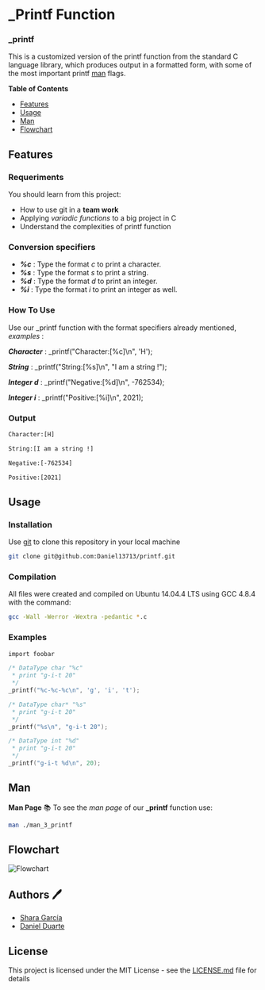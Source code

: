 # _Printf Function

### _printf 

This is a customized version of the printf function from the standard C language library, which produces output in a formatted form, with some of the most important printf [man](https://man7.org/linux/man-pages/man3/printf.3.html) flags.

**Table of Contents**

- [Features](#features)
- [Usage](#usage)
- [Man](#man)
- [Flowchart](#flowchart)

## Features
### Requeriments 
You should learn from this project:

- How to use git in a **team work**
- Applying *variadic functions* to a big project in C
- Understand the complexities of printf function

### Conversion specifiers
- ***%c***  : Type the format *c* to print a character.
- ***%s***  : Type the format *s* to print a string.
- ***%d***  : Type the format *d* to print an integer.
- ***%i***  : Type the format *i* to print an integer as well.

### How To Use

Use our _printf function with the format specifiers already mentioned, *examples* :

***Character*** : _printf("Character:[%c]\n", 'H');

***String***    : _printf("String:[%s]\n", "I am a string !");

***Integer d*** : _printf("Negative:[%d]\n", -762534);

***Integer i***   : _printf("Positive:[%i]\n", 2021);


### Output
```bash
Character:[H]
```
```bash
String:[I am a string !]
```
```bash
Negative:[-762534]
```
```bash
Positive:[2021]
```

## Usage
### Installation

Use [git](https://docs.github.com/en/repositories/creating-and-managing-repositories/cloning-a-repository) to clone this repository in your local machine 

```bash
git clone git@github.com:Daniel13713/printf.git
```

### Compilation

All files were created and compiled on Ubuntu 14.04.4 LTS using GCC 4.8.4 with the command:

```bash
gcc -Wall -Werror -Wextra -pedantic *.c
```

### Examples

```c
import foobar

/* DataType char "%c"
 * print "g-i-t 20" 
 */
_printf("%c-%c-%c\n", 'g', 'i', 't');

/* DataType char* "%s"
 * print "g-i-t 20" 
 */
_printf("%s\n", "g-i-t 20");

/* DataType int "%d"
 * print "g-i-t 20" 
 */
_printf("g-i-t %d\n", 20);
```
## Man
**Man Page** :books:
To see the *man page* of our **_printf** function use:

```bash
man ./man_3_printf
```

## Flowchart 

![Flowchart]()

## Authors :pen:
- [Shara García](https://github.com/SharaGB)
- [Daniel Duarte](https://github.com/Daniel13713)

## License
This project is licensed under the MIT License - see the [LICENSE.md](LICENSE.md) file for details

